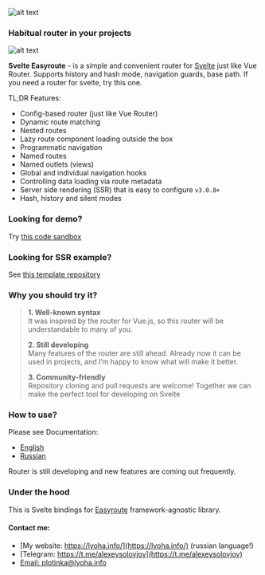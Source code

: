 ![alt text](https://img.shields.io/npm/v/svelte-easyroute.svg "npm stats")

### Habitual router in your projects

![alt text](https://easyroute.lyoha.info/assets/logo.640381ffb6b33843108bca9c5601e46f.png "Easyroute Logo")


**Svelte Easyroute** - is a simple and convenient 
router for [Svelte](https://svelte.dev/) just like Vue Router. Supports history 
and hash mode, navigation guards, base path. 
If you need a router for svelte, try this one.

TL;DR Features:

* Config-based router (just like Vue Router)
* Dynamic route matching
* Nested routes
* Lazy route component loading outside the box
* Programmatic navigation
* Named routes
* Named outlets (views)
* Global and individual navigation hooks
* Controlling data loading via route metadata
* Server side rendering (SSR) that is easy to configure `v3.0.0+`
* Hash, history and silent modes

### Looking for demo? 
Try [this code sandbox](https://codesandbox.io/s/svelte-easyroute-simpliest-demo-10ppi?file=/App.svelte)

### Looking for SSR example? 
See [this template repository](https://github.com/lyohaplotinka/svelte-easyroute-ssr-template)

### Why you should try it? 

>**1. Well-known syntax**  
>It was inspired by the router for Vue.js, so this router will be understandable to many of you.
>
>**2. Still developing**  
>Many features of the router are still ahead. Already now it can be used in projects, and I’m happy to know what will make it better.
>
>**3. Community-friendly**  
>Repository cloning and pull requests are welcome! Together we can make the perfect tool for developing on Svelte

### How to use?

Please see Documentation: 
* [English](https://easyroute.lyoha.info/?lang=en)
* [Russian](https://easyroute.lyoha.info/?lang=ru)

Router is still developing and new features are coming out frequently.

### Under the hood
This is Svelte bindings for [Easyroute](https://github.com/lyohaplotinka/easyroute) framework-agnostic
library.

#### Contact me:
* [My website: https://lyoha.info/](https://lyoha.info/) (russian language!)
* [Telegram: https://t.me/alexeysolovjov](https://t.me/alexeysolovjov)
* [Email: plotinka@lyoha.info](mailto:plotinka@lyoha.info)
